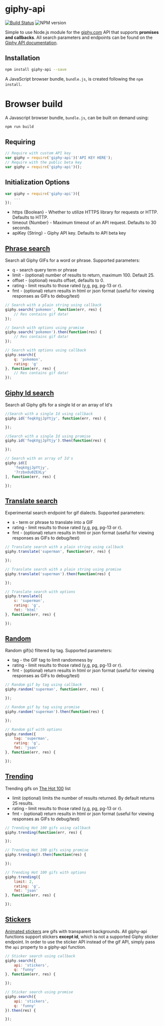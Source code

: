 giphy-api
===========
[![Build Status](https://travis-ci.org/austinkelleher/giphy-api.svg)](https://travis-ci.org/austinkelleher/giphy-api)
![NPM version](https://badge.fury.io/js/giphy-api.svg)

Simple to use Node.js module for the [giphy.com](http://giphy.com) API that
supports **promises and callbacks**. All search parameters and endpoints can be
found on the [Giphy API documentation](https://github.com/giphy/GiphyAPI).

## Installation
```bash
npm install giphy-api --save
```
A JavaScript browser bundle, `bundle.js`, is created following the `npm install`.

# Browser build
A Javascript browser bundle, `bundle.js`, can be built on demand using:

```bash
npm run build
```

## Requiring
```javascript
// Require with custom API key
var giphy = require('giphy-api')('API KEY HERE');
// Require with the public beta key
var giphy = require('giphy-api')();
```

## Initialization Options

```javascript
var giphy = require('giphy-api')({
    ...
});
```

- https {Boolean} - Whether to utilize HTTPS library for requests or HTTP. Defaults to HTTP.
- timeout {Number} - Maximum timeout of an API request. Defaults to 30 seconds.
- apiKey {String} - Giphy API key. Defaults to API beta key

## [Phrase search](https://github.com/giphy/GiphyAPI#search-endpoint)
Search all Giphy GIFs for a word or phrase. Supported parameters:
- q - search query term or phrase
- limit - (optional) number of results to return, maximum 100. Default 25.
- offset - (optional) results offset, defaults to 0.
- rating - limit results to those rated (y,g, pg, pg-13 or r).
- fmt - (optional) return results in html or json format (useful for viewing responses as GIFs to debug/test)

```javascript
// Search with a plain string using callback
giphy.search('pokemon', function(err, res) {
    // Res contains gif data!
});

// Search with options using promise
giphy.search('pokemon').then(function(res) {
    // Res contains gif data!
});
```
```javascript
// Search with options using callback
giphy.search({
    q: 'pokemon',
    rating: 'g'
}, function(err, res) {
    // Res contains gif data!
});
```

## [Giphy Id search](https://github.com/giphy/GiphyAPI#get-gif-by-id-endpoint)
Search all Giphy gifs for a single Id or an array of Id's

```javascript
//Search with a single Id using callback
giphy.id('feqkVgjJpYtjy', function(err, res) {

});

//Search with a single Id using promise
giphy.id('feqkVgjJpYtjy').then(function(res) {

});
```
```javascript
// Search with an array of Id's
giphy.id([
    'feqkVgjJpYtjy',
    '7rzbxdu0ZEXLy'
], function(err, res) {

});
```

## [Translate search](https://github.com/giphy/GiphyAPI#translate-endpoint)
Experimental search endpoint for gif dialects. Supported parameters:
- s - term or phrase to translate into a GIF
- rating - limit results to those rated (y,g, pg, pg-13 or r).
- fmt - (optional) return results in html or json format (useful for viewing responses as GIFs to debug/test)

```javascript
// Translate search with a plain string using callback
giphy.translate('superman', function(err, res) {

});

// Translate search with a plain string using promise
giphy.translate('superman').then(function(res) {

});
```
```javascript
// Translate search with options
giphy.translate({
    s: 'superman',
    rating: 'g',
    fmt: 'html'
}, function(err, res) {

});
```

## [Random](https://github.com/giphy/GiphyAPI#random-endpoint)
Random gif(s) filtered by tag. Supported parameters:
- tag - the GIF tag to limit randomness by
- rating - limit results to those rated (y,g, pg, pg-13 or r).
- fmt - (optional) return results in html or json format (useful for viewing responses as GIFs to debug/test)

```javascript
// Random gif by tag using callback
giphy.random('superman', function(err, res) {

});

// Random gif by tag using promise
giphy.random('superman').then(function(res) {

});
```
```javascript
// Random gif with options
giphy.random({
    tag: 'superman',
    rating: 'g',
    fmt: 'json'
}, function(err, res) {

});
```

## [Trending](https://github.com/giphy/GiphyAPI#trending-gifs-endpoint)
Trending gifs on [The Hot 100](http://giphy.com/hot100) list
- limit (optional) limits the number of results returned. By default returns 25 results.
- rating - limit results to those rated (y,g, pg, pg-13 or r).
- fmt - (optional) return results in html or json format (useful for viewing responses as GIFs to debug/test)

```javascript
// Trending Hot 100 gifs using callback
giphy.trending(function(err, res) {

});

// Trending Hot 100 gifs using promise
giphy.trending().then(function(res) {

});
```
```javascript
// Trending Hot 100 gifs with options
giphy.trending({
    limit: 2,
    rating: 'g',
    fmt: 'json'
}, function(err, res) {

});
```

## [Stickers](https://github.com/giphy/GiphyAPI#giphy-sticker-api)
[Animated stickers](https://giphy.com/stickers) are gifs with transparent backgrounds. All giphy-api functions
support stickers **except id**, which is not a supported Giphy sticker endpoint.
In order to use the sticker API instead of the gif API, simply pass the ```api```
property to a giphy-api function.
```javascript
// Sticker search using callback
giphy.search({
    api: 'stickers',
    q: 'funny'
}, function(err, res) {

});

// Sticker search using promise
giphy.search({
    api: 'stickers',
    q: 'funny'
}).then(res) {

});
```
